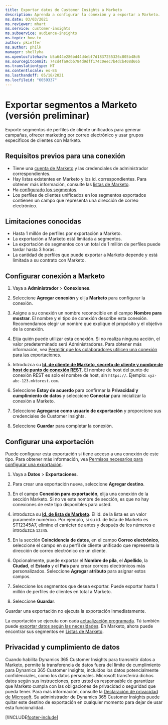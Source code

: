 ```yaml
---
title: Exportar datos de Customer Insights a Marketo
description: Aprenda a configurar la conexión y a exportar a Marketo.
ms.date: 03/03/2021
ms.reviewer: mhart
ms.service: customer-insights
ms.subservice: audience-insights
ms.topic: how-to
author: pkieffer
ms.author: philk
manager: shellyha
ms.openlocfilehash: b5a644e286bd44d4ebf7d1837255326c005b48d6
ms.sourcegitcommit: 74cd4fa9cbb784d9dff174c0eec7b4dcb408d66b
ms.translationtype: HT
ms.contentlocale: es-ES
ms.lasthandoff: 05/18/2021
ms.locfileid: "6059337"
---
```

# <a name="export-segments-to-marketo-preview"></a>Exportar segmentos a Marketo (versión preliminar)

Exporte segmentos de perfiles de cliente unificados para generar campañas, ofrecer marketing por correo electrónico y usar grupos específicos de clientes con Marketo.

## <a name="prerequisites-for-connection"></a>Requisitos previos para una conexión

-   Tiene una [cuenta de Marketo](https://login.marketo.com/) y las credenciales de administrador correspondientes.
-   Hay listas existentes en Marketo y los id. correspondientes. Para obtener más información, consulte las [listas de Marketo](https://docs.marketo.com/display/public/DOCS/Understanding+Static+Lists).
-   Ha [configurado los segmentos](segments.md).
-   Los perfiles de clientes unificados en los segmentos exportados contienen un campo que representa una dirección de correo electrónico.

## <a name="known-limitations"></a>Limitaciones conocidas

- Hasta 1 millón de perfiles por exportación a Marketo.
- La exportación a Marketo está limitada a segmentos.
- La exportación de segmentos con un total de 1 millón de perfiles puede tardar hasta 3 horas. 
- La cantidad de perfiles que puede exportar a Marketo depende y está limitada a su contrato con Marketo.

## <a name="set-up-connection-to-marketo"></a>Configurar conexión a Marketo

1. Vaya a **Administrador** > **Conexiones**.

1. Seleccione **Agregar conexión** y elija **Marketo** para configurar la conexión.

1. Asigne a su conexión un nombre reconocible en el campo **Nombre para mostrar**. El nombre y el tipo de conexión describe esta conexión. Recomendamos elegir un nombre que explique el propósito y el objetivo de la conexión.

1. Elija quién puede utilizar esta conexión. Si no realiza ninguna acción, el valor predeterminado será Administradores. Para obtener más información, vea [Permitir que los colaboradores utilicen una conexión para las exportaciones](connections.md#allow-contributors-to-use-a-connection-for-exports).

1. Introduzca su **[Id. de cliente de Marketo, secreto de cliente y nombre de host de punto de conexión REST](https://developers.marketo.com/rest-api/authentication/)**. El nombre de host del punto de conexión REST es solo el nombre de host, sin `https://`. Ejemplo: `xyz-abc-123.mktorest.com`. 

1. Seleccione **Estoy de acuerdo** para confirmar la **Privacidad y cumplimiento de datos** y seleccione **Conectar** para inicializar la conexión a Marketo.

1. Seleccione **Agregarse como usuario de exportación** y proporcione sus credenciales de Customer Insights.

1. Seleccione **Guardar** para completar la conexión.

## <a name="configure-an-export"></a>Configurar una exportación

Puede configurar esta exportación si tiene acceso a una conexión de este tipo. Para obtener más información, vea [Permisos necesarios para configurar una exportación](export-destinations.md#set-up-a-new-export).

1. Vaya a **Datos** > **Exportaciones**.

1. Para crear una exportación nueva, seleccione **Agregar destino**.

1. En el campo **Conexión para exportación**, elija una conexión de la sección Marketo. Si no ve este nombre de sección, es que no hay conexiones de este tipo disponibles para usted.

1. introduzca su **[Id. de lista de Marketo](https://docs.marketo.com/display/public/DOCS/Understanding+Static+Lists)**. El id. de la lista es un valor puramente numérico. Por ejemplo, si su id. de lista de Marketo es ST12345A7, elimine el carácter de antes y después de los números e introduzca `12345`. 

1. En la sección **Coincidencia de datos**, en el campo **Correo electrónico**, seleccione el campo en su perfil de cliente unificado que representa la dirección de correo electrónico de un cliente. 

1. Opcionalmente, puede exportar el **Nombre de pila**, el **Apellido**, la **Ciudad**, el **Estado** y el **País** para crear correos electrónicos más personalizados. Seleccione **Agregar atributo** para asignar estos campos.

1. Seleccione los segmentos que desea exportar. Puede exportar hasta 1 millón de perfiles de clientes en total a Marketo.

1. Seleccione **Guardar**.

Guardar una exportación no ejecuta la exportación inmediatamente.

La exportación se ejecuta con cada [actualización programada](system.md#schedule-tab). Tú también puede [exportar datos según las necesidades](export-destinations.md#run-exports-on-demand). En Marketo, ahora puede encontrar sus segmentos en [Listas de Marketo](https://docs.marketo.com/display/public/DOCS/Understanding+Static+Lists).


## <a name="data-privacy-and-compliance"></a>Privacidad y cumplimiento de datos

Cuando habilita Dynamics 365 Customer Insights para transmitir datos a Marketo, permite la transferencia de datos fuera del límite de cumplimiento para Dynamics 365 Customer Insights, incluidos los datos potencialmente confidenciales, como los datos personales. Microsoft transferirá dichos datos según sus instrucciones, pero usted es responsable de garantizar que Marketo cumpla con las obligaciones de privacidad o seguridad que pueda tener. Para más información, consulte la [Declaración de privacidad de Microsoft](https://go.microsoft.com/fwlink/?linkid=396732).
Su administrador de Dynamics 365 Customer Insights puede quitar este destino de exportación en cualquier momento para dejar de usar esta funcionalidad.


[!INCLUDE[footer-include](../includes/footer-banner.md)]
